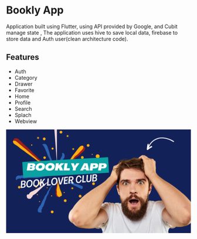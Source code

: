 # Bookly App

Application built using Flutter, using API provided by Google, and Cubit manage state , The application uses hive to save local data, firebase to store data and Auth user(clean architecture code).
## Features
- Auth
- Category
- Drawer
- Favorite
- Home
- Profile
- Search
- Splach
- Webview

[![Thumbnail](https://github.com/khaled-dreat/Bookly_app/blob/main/assets/img/bookly%20app.png)](https://youtu.be/NVCX2ItlzjE?si=BlUtTZCC1S4PbLLn)

